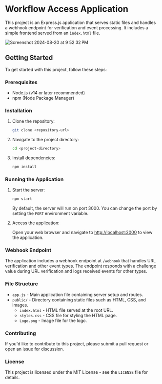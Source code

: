 # Workflow Access Application

This project is an Express.js application that serves static files and handles a webhook endpoint for verification and event processing. It includes a simple frontend served from an `index.html` file.

![Screenshot 2024-08-20 at 9 52 32 PM](https://github.com/user-attachments/assets/402584ac-2e53-4561-887b-f56ce0ab2c65)


## Getting Started

To get started with this project, follow these steps:

### Prerequisites

- Node.js (v14 or later recommended)
- npm (Node Package Manager)

### Installation

1. Clone the repository:

    ```bash
    git clone <repository-url>
    ```

2. Navigate to the project directory:

    ```bash
    cd <project-directory>
    ```

3. Install dependencies:

    ```bash
    npm install
    ```

### Running the Application

1. Start the server:

    ```bash
    npm start
    ```

   By default, the server will run on port 3000. You can change the port by setting the `PORT` environment variable.

2. Access the application:

   Open your web browser and navigate to [http://localhost:3000](http://localhost:3000) to view the application.

### Webhook Endpoint

The application includes a webhook endpoint at `/webhook` that handles URL verification and other event types. The endpoint responds with a challenge value during URL verification and logs received events for other types.

### File Structure

- `app.js` - Main application file containing server setup and routes.
- `public/` - Directory containing static files such as HTML, CSS, and images.
  - `index.html` - HTML file served at the root URL.
  - `styles.css` - CSS file for styling the HTML page.
  - `Logo.png` - Image file for the logo.

### Contributing

If you'd like to contribute to this project, please submit a pull request or open an issue for discussion.

### License

This project is licensed under the MIT License - see the `LICENSE` file for details.
